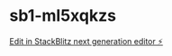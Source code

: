 # sb1-ml5xqkzs

[Edit in StackBlitz next generation editor ⚡️](https://stackblitz.com/~/github.com/GOOSEARTe/sb1-ml5xqkzs)
